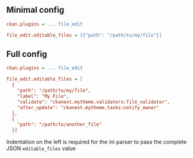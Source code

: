 
## Minimal config

```ini
ckan.plugins = ... file_edit

file_edit.editable_files = [{"path": "/path/to/my/file"}]
```

## Full config

```ini
ckan.plugins = ... file_edit

file_edit.editable_files = [
  {
    "path": "/path/to/my/file",
    "label": "My File",
    "validate": "ckanext.mytheme.validators:file_validator",
    "after_update": "ckanext.mytheme.tasks:notify_owner"
  },
  {
    "path": "/path/to/another_file"
  }]
```

Indentation on the left is required for the ini parser to pass the
complete JSON `editable_files` value

